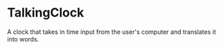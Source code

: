 # TalkingClock
A clock that takes in time input from the user's computer and translates it into words. 
